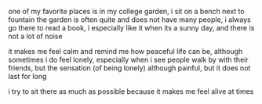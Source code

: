 one of my favorite places is in my college garden, i sit on a bench next to fountain the garden is often quite and does not have many people, i always go there to read a book, i especially like it when its a sunny day, and there is not a lot of noise

it makes me feel calm and remind me how peaceful life can be, although sometimes i do feel lonely, especially when i see people walk by with their friends, but the sensation (of being lonely) although painful, but it does not last for long

i try to sit there as much as possible because it makes me feel alive at times
